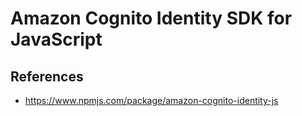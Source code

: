 # Amazon Cognito Identity SDK for JavaScript

## References
- https://www.npmjs.com/package/amazon-cognito-identity-js